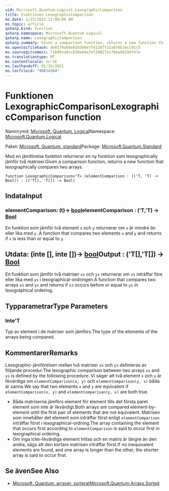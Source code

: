 ```yaml
---
uid: Microsoft.Quantum.Logical.LexographicComparison
title: Funktionen LexographicComparison
ms.date: 1/23/2021 12:00:00 AM
ms.topic: article
qsharp.kind: function
qsharp.namespace: Microsoft.Quantum.Logical
qsharp.name: LexographicComparison
qsharp.summary: Given a comparison function, returns a new function that lexographically compares two arrays.
ms.openlocfilehash: de8179ab6e835d08e7f41287f31a876b7ecc91c5
ms.sourcegitcommit: 71605ea9cc630e84e7ef29027e1f0ea06299747e
ms.translationtype: MT
ms.contentlocale: sv-SE
ms.lasthandoff: 01/26/2021
ms.locfileid: "98814384"
---
```

# <a name="lexographiccomparison-function"></a><span data-ttu-id="c32d9-102">Funktionen LexographicComparison</span><span class="sxs-lookup"><span data-stu-id="c32d9-102">LexographicComparison function</span></span>

<span data-ttu-id="c32d9-103">Namnrymd: [Microsoft. Quantum. Logical](xref:Microsoft.Quantum.Logical)</span><span class="sxs-lookup"><span data-stu-id="c32d9-103">Namespace: [Microsoft.Quantum.Logical](xref:Microsoft.Quantum.Logical)</span></span>

<span data-ttu-id="c32d9-104">Paket: [Microsoft. Quantum. standard](https://nuget.org/packages/Microsoft.Quantum.Standard)</span><span class="sxs-lookup"><span data-stu-id="c32d9-104">Package: [Microsoft.Quantum.Standard](https://nuget.org/packages/Microsoft.Quantum.Standard)</span></span>


<span data-ttu-id="c32d9-105">Med en jämförelse funktion returnerar en ny funktion som lexographically jämför två matriser.</span><span class="sxs-lookup"><span data-stu-id="c32d9-105">Given a comparison function, returns a new function that lexographically compares two arrays.</span></span>

```qsharp
function LexographicComparison<'T> (elementComparison : (('T, 'T) -> Bool)) : (('T[], 'T[]) -> Bool)
```


## <a name="input"></a><span data-ttu-id="c32d9-106">Indata</span><span class="sxs-lookup"><span data-stu-id="c32d9-106">Input</span></span>

### <a name="elementcomparison--tt---bool"></a><span data-ttu-id="c32d9-107">elementComparison: (t)-> [bool](xref:microsoft.quantum.lang-ref.bool)</span><span class="sxs-lookup"><span data-stu-id="c32d9-107">elementComparison : ('T,'T) -> [Bool](xref:microsoft.quantum.lang-ref.bool)</span></span>

<span data-ttu-id="c32d9-108">En funktion som jämför två element `x` och `y` returnerar om `x` är mindre än eller lika med `y` .</span><span class="sxs-lookup"><span data-stu-id="c32d9-108">A function that compares two elements `x` and `y` and returns if `x` is less than or equal to `y`.</span></span>



## <a name="output--tt---bool"></a><span data-ttu-id="c32d9-109">Utdata: (inte [], inte [])-> [bool](xref:microsoft.quantum.lang-ref.bool)</span><span class="sxs-lookup"><span data-stu-id="c32d9-109">Output : ('T[],'T[]) -> [Bool](xref:microsoft.quantum.lang-ref.bool)</span></span>

<span data-ttu-id="c32d9-110">En funktion som jämför två matriser `xs` och `ys` returnerar om `xs` inträffar före eller lika med `ys` i lexographical-ordningen.</span><span class="sxs-lookup"><span data-stu-id="c32d9-110">A function that compares two arrays `xs` and `ys` and returns if `xs` occurs before or equal to `ys` in lexographical ordering.</span></span>

## <a name="type-parameters"></a><span data-ttu-id="c32d9-111">Typparametrar</span><span class="sxs-lookup"><span data-stu-id="c32d9-111">Type Parameters</span></span>

### <a name="t"></a><span data-ttu-id="c32d9-112">Inte</span><span class="sxs-lookup"><span data-stu-id="c32d9-112">'T</span></span>

<span data-ttu-id="c32d9-113">Typ av element i de matriser som jämförs.</span><span class="sxs-lookup"><span data-stu-id="c32d9-113">The type of the elements of the arrays being compared.</span></span>

## <a name="remarks"></a><span data-ttu-id="c32d9-114">Kommentarer</span><span class="sxs-lookup"><span data-stu-id="c32d9-114">Remarks</span></span>

<span data-ttu-id="c32d9-115">Lexographic-jämförelsen mellan två matriser `xs` och `ys` definieras av följande procedur.</span><span class="sxs-lookup"><span data-stu-id="c32d9-115">The lexographic comparison between two arrays `xs` and `ys` is defined by the following procedure.</span></span> <span data-ttu-id="c32d9-116">Vi säger att två element `x` och `y` är likvärdiga om `elementComparison(x, y)` och `elementComparison(y, x)` båda är sanna.</span><span class="sxs-lookup"><span data-stu-id="c32d9-116">We say that two elements `x` and `y` are equivalent if `elementComparison(x, y)` and `elementComparison(y, x)` are both true.</span></span>

- <span data-ttu-id="c32d9-117">Båda matriserna jämförs element för element tills det första paret element som inte är likvärdigt.</span><span class="sxs-lookup"><span data-stu-id="c32d9-117">Both arrays are compared element-by-element until the first pair of elements that are not equivalent.</span></span> <span data-ttu-id="c32d9-118">Matrisen som innehåller det element som inträffar först enligt `elementComparison` inträffar först i lexographical-ordning.</span><span class="sxs-lookup"><span data-stu-id="c32d9-118">The array containing the element that occurs first according to `elementComparison` is said to occur first in lexographical ordering.</span></span>
- <span data-ttu-id="c32d9-119">Om inga icke-likvärdiga element hittas och en matris är längre än den andra, sägs att den kortare matrisen inträffar först.</span><span class="sxs-lookup"><span data-stu-id="c32d9-119">If no inequivalent elements are found, and one array is longer than the other, the shorter array is said to occur first.</span></span>

## <a name="see-also"></a><span data-ttu-id="c32d9-120">Se även</span><span class="sxs-lookup"><span data-stu-id="c32d9-120">See Also</span></span>

- [<span data-ttu-id="c32d9-121">Microsoft. Quantum. arrayer. sorterat</span><span class="sxs-lookup"><span data-stu-id="c32d9-121">Microsoft.Quantum.Arrays.Sorted</span></span>](xref:Microsoft.Quantum.Arrays.Sorted)